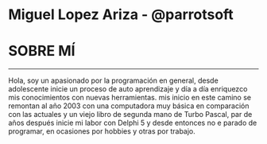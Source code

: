 # Miguel Lopez Ariza - @parrotsoft


# SOBRE MÍ
--- 
Hola, soy un apasionado por la programación en general, desde adolescente inicie un proceso de auto aprendizaje y día a día enriquezco mis conocimientos con nuevas herramientas. mis inicio en este camino se remontan al año 2003 con una computadora muy básica en comparación con las actuales y un viejo libro de segunda mano de Turbo Pascal, par de años después inicie mi labor con Delphi 5 y desde entonces no e parado de programar, en ocasiones por hobbies y otras por trabajo.
